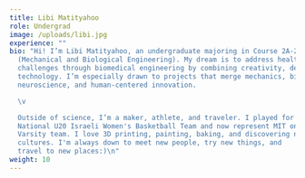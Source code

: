```yaml
---
title: Libi Matityahoo
role: Undergrad
image: /uploads/libi.jpg
experience: ""
bio: "Hi! I’m Libi Matityahoo, an undergraduate majoring in Course 2A-20
  (Mechanical and Biological Engineering). My dream is to address health
  challenges through biomedical engineering by combining creativity, design, and
  technology. I’m especially drawn to projects that merge mechanics, biology,
  neuroscience, and human-centered innovation.

  \v

  Outside of science, I’m a maker, athlete, and traveler. I played for the
  National U20 Israeli Women's Basketball Team and now represent MIT on the
  Varsity team. I love 3D printing, painting, baking, and discovering new
  cultures. I'm always down to meet new people, try new things, and
  travel to new places:)\n"
weight: 10
---
```

